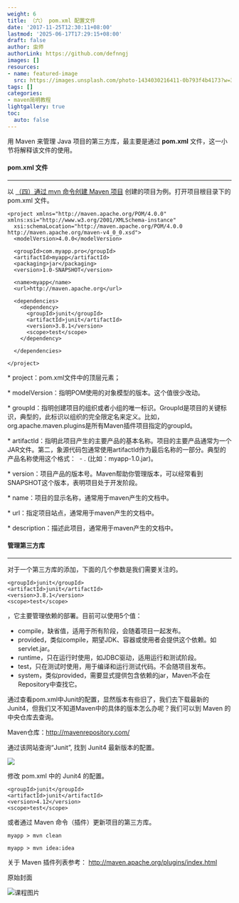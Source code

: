 ```yaml
---
weight: 6
title: （六） pom.xml 配置文件
date: '2017-11-25T12:30:11+08:00'
lastmod: '2025-06-17T17:29:15+08:00'
draft: false
author: 虫师
authorLink: https://github.com/defnngj
images: []
resources:
- name: featured-image
  src: https://images.unsplash.com/photo-1434030216411-0b793f4b4173?w=300
tags: []
categories:
- maven简明教程
lightgallery: true
toc:
  auto: false
---
```




用 Maven 来管理 Java 项目的第三方库，最主要是通过 __pom.xml__ 文件，这一小节将解释该文件的使用。

#### pom.xml 文件
---

以 [（四）通过 mvn 命令创建 Maven 项目](/maven/create_project/) 创建的项目为例。打开项目根目录下的 pom.xml 文件。

```
<project xmlns="http://maven.apache.org/POM/4.0.0" xmlns:xsi="http://www.w3.org/2001/XMLSchema-instance"
  xsi:schemaLocation="http://maven.apache.org/POM/4.0.0 http://maven.apache.org/maven-v4_0_0.xsd">
  <modelVersion>4.0.0</modelVersion>

  <groupId>com.myapp.pro</groupId>
  <artifactId>myapp</artifactId>
  <packaging>jar</packaging>
  <version>1.0-SNAPSHOT</version>

  <name>myapp</name>
  <url>http://maven.apache.org</url>

  <dependencies>
    <dependency>
      <groupId>junit</groupId>
      <artifactId>junit</artifactId>
      <version>3.8.1</version>
      <scope>test</scope>
    </dependency>

  </dependencies>

</project>
```

 * project：pom.xml文件中的顶层元素； 

 * modelVersion：指明POM使用的对象模型的版本。这个值很少改动。

 * groupId：指明创建项目的组织或者小组的唯一标识。GroupId是项目的关键标识，典型的，此标识以组织的完全限定名来定义。比如，org.apache.maven.plugins是所有Maven插件项目指定的groupId。 

 * artifactId：指明此项目产生的主要产品的基本名称。项目的主要产品通常为一个JAR文件。第二，象源代码包通常使用artifactId作为最后名称的一部分。典型的产品名称使用这个格式：
 <artifactId>- <version>. <extension>(比如：myapp-1.0.jar)。 

 * version：项目产品的版本号。Maven帮助你管理版本，可以经常看到SNAPSHOT这个版本，表明项目处于开发阶段。 

 * name：项目的显示名称，通常用于maven产生的文档中。 

 * url：指定项目站点，通常用于maven产生的文档中。 

 * description：描述此项目，通常用于maven产生的文档中。


#### 管理第三方库
---

对于一个第三方库的添加，下面的几个参数是我们需要关注的。

```
<groupId>junit</groupId>
<artifactId>junit</artifactId>
<version>3.8.1</version>
<scope>test</scope>
```
<scope></scope>，它主要管理依赖的部署。目前<scope>可以使用5个值： 

* compile，缺省值，适用于所有阶段，会随着项目一起发布。 
* provided，类似compile，期望JDK、容器或使用者会提供这个依赖。如servlet.jar。 
* runtime，只在运行时使用，如JDBC驱动，适用运行和测试阶段。 
* test，只在测试时使用，用于编译和运行测试代码。不会随项目发布。 
* system，类似provided，需要显式提供包含依赖的jar，Maven不会在Repository中查找它。

通过查看pom.xml中Junit的配置，显然版本有些旧了，我们去下载最新的Junit4，但我们又不知道Maven中的具体的版本怎么办呢？我们可以到 Maven 的中央仓库去查询。

Maven仓库：http://mavenrepository.com/

通过该网站查询“Junit”, 找到 Junit4 最新版本的配置。

![](http://img.testclass.net/maven_repository.png)

修改 pom.xml 中的 Junit4 的配置。

```
<groupId>junit</groupId>
<artifactId>junit</artifactId>
<version>4.12</version>
<scope>test</scope>
```

或者通过 Maven 命令（插件）更新项目的第三方库。

```
myapp > mvn clean

myapp > mvn idea:idea
```
关于 Maven 插件列表参考：
http://maven.apache.org/plugins/index.html




原始封面

![课程图片](https://images.unsplash.com/photo-1434030216411-0b793f4b4173?w=300)

